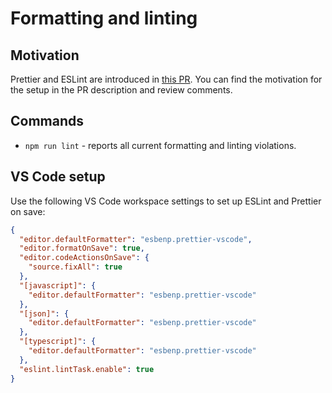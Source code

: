 # Formatting and linting

## Motivation

Prettier and ESLint are introduced in [this PR](https://github.com/social-plan-it/plan-it-social-web/pull/10). You can find the motivation for the setup in the PR description and review comments.

## Commands

- `npm run lint` - reports all current formatting and linting violations.

## VS Code setup

Use the following VS Code workspace settings to set up ESLint and Prettier on save:

```json
{
  "editor.defaultFormatter": "esbenp.prettier-vscode",
  "editor.formatOnSave": true,
  "editor.codeActionsOnSave": {
    "source.fixAll": true
  },
  "[javascript]": {
    "editor.defaultFormatter": "esbenp.prettier-vscode"
  },
  "[json]": {
    "editor.defaultFormatter": "esbenp.prettier-vscode"
  },
  "[typescript]": {
    "editor.defaultFormatter": "esbenp.prettier-vscode"
  },
  "eslint.lintTask.enable": true
}
```

